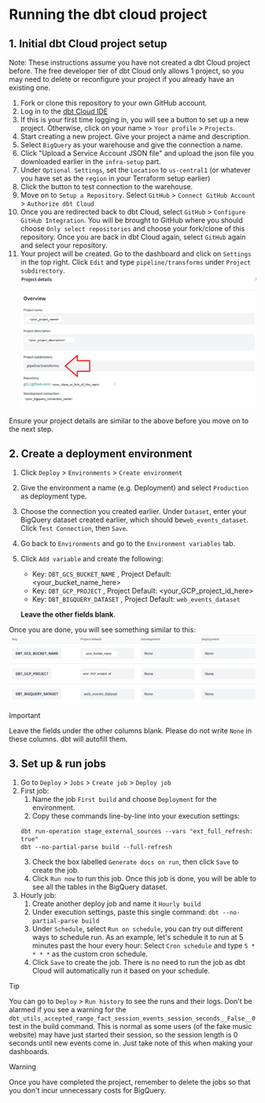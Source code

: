 # Running the dbt cloud project

## 1. Initial dbt Cloud project setup
Note: These instructions assume you have not created a dbt Cloud project before. The free developer tier of dbt Cloud only
allows 1 project, so you may need to delete or reconfigure your project if you already have an existing one.

1. Fork or clone this repository to your own GitHub account.
2. Log in to the [dbt Cloud IDE](https://cloud.getdbt.com/login)
3. If this is your first time logging in, you will see a button to set up a new project. Otherwise, click on 
   your name > `Your profile` > `Projects`.
4. Start creating a new project. Give your project a name and description.
6. Select `BigQuery` as your warehouse and give the connection a name.
7. Click "Upload a Service Account JSON file" and upload the json file you downloaded earlier in the `infra-setup` part.
8. Under `Optional Settings`, set the `Location` to `us-central1` (or whatever you have set as the `region` in your 
   Terraform setup earlier)
9. Click the button to test connection to the warehouse.
10. Move on to `Setup a Repository`. Select `GitHub` > `Connect GitHub Account` > `Authorize dbt Cloud`
11. Once you are redirected back to dbt Cloud, select `GitHub` > `Configure GitHub Integration`. You will be brought to GitHub where you should choose `Only select repositories`
and choose your fork/clone of this repository. Once you are back in dbt Cloud again, select `GitHub` again and select your repository.
12. Your project will be created. Go to the dashboard and click on `Settings` in the top right. Click `Edit` and type 
`pipeline/transforms` under `Project subdirectory`.
    ![dbt-settings](../assets/dbt-settings.png)
    
Ensure your project details are similar to the above before you move on to the next step.

## 2. Create a deployment environment
1. Click `Deploy` > `Environments` > `Create environment`
2. Give the environment a name (e.g. Deployment) and select `Production` as deployment type.
3. Choose the connection you created earlier. Under `Dataset`, enter your BigQuery dataset created earlier, which
   should be`web_events_dataset`. Click `Test Connection`, then `Save`.
4. Go back to `Environments` and go to the `Environment variables` tab.
5. Click `Add variable` and create the following:
   * Key: `DBT_GCS_BUCKET_NAME` , Project Default: <your_bucket_name_here>
   * Key: `DBT_GCP_PROJECT` , Project Default: <your_GCP_project_id_here>
   * Key: `DBT_BIGQUERY_DATASET` , Project Default: `web_events_dataset`
   
   **Leave the other fields blank**.

Once you are done, you will see something similar to this:
![dbt-env-vars](../assets/dbt-env-vars.png)
> [!IMPORTANT]  
> Leave the fields under the other columns blank. Please do not write `None` in these columns. dbt will autofill them.

## 3. Set up & run jobs
1. Go to `Deploy` > `Jobs` > `Create job` > `Deploy job`
2. First job:
   1. Name the job `First build` and choose `Deployment` for the environment.
   2. Copy these commands line-by-line into your execution settings:
   ```shell
   dbt run-operation stage_external_sources --vars "ext_full_refresh: true"
   dbt --no-partial-parse build --full-refresh
   ```
   3. Check the box labelled `Generate docs on run`, then click `Save` to create the job.
   4. Click `Run now` to run this job. Once this job is done, you will be able to see all the tables in the BigQuery 
      dataset.
3. Hourly job:
   1. Create another deploy job and name it `Hourly build`
   2. Under execution settings, paste this single command: `dbt --no-partial-parse build`
   3. Under `Schedule`, select `Run on schedule`, you can try out different ways to schedule run. As an example, let's 
      schedule it to run at 5 minutes past the hour every hour: Select `Cron schedule` and type `5 * * * *` as the 
      custom cron schedule.
   4. Click `Save` to create the job. There is no need to run the job as dbt Cloud will automatically run it based on 
      your schedule.

> [!TIP]
> You can go to `Deploy` > `Run history` to see the runs and their logs. Don't be alarmed if you see 
> a warning for the `dbt_utils_accepted_range_fact_session_events_session_seconds__False__0` test in the build 
> command. This is normal as some users (of the fake music website) may have just started their session, so the session
> length is 0 seconds until new events come in. Just take note of this when making your dashboards.

> [!WARNING]  
> Once you have completed the project, remember to delete the jobs
> so that you don't incur unnecessary costs for BigQuery.
